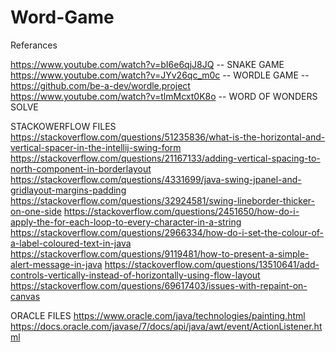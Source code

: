 # Word-Game

Referances

https://www.youtube.com/watch?v=bI6e6qjJ8JQ -- SNAKE GAME
https://www.youtube.com/watch?v=JYv26qc_m0c -- WORDLE GAME -- https://github.com/be-a-dev/wordle.project
https://www.youtube.com/watch?v=tlmMcxt0K8o -- WORD OF WONDERS SOLVE

STACKOWERFLOW FILES
https://stackoverflow.com/questions/51235836/what-is-the-horizontal-and-vertical-spacer-in-the-intellij-swing-form
https://stackoverflow.com/questions/21167133/adding-vertical-spacing-to-north-component-in-borderlayout
https://stackoverflow.com/questions/4331699/java-swing-jpanel-and-gridlayout-margins-padding
https://stackoverflow.com/questions/32924581/swing-lineborder-thicker-on-one-side
https://stackoverflow.com/questions/2451650/how-do-i-apply-the-for-each-loop-to-every-character-in-a-string
https://stackoverflow.com/questions/2966334/how-do-i-set-the-colour-of-a-label-coloured-text-in-java
https://stackoverflow.com/questions/9119481/how-to-present-a-simple-alert-message-in-java
https://stackoverflow.com/questions/13510641/add-controls-vertically-instead-of-horizontally-using-flow-layout
https://stackoverflow.com/questions/69617403/issues-with-repaint-on-canvas

ORACLE FILES
https://www.oracle.com/java/technologies/painting.html
https://docs.oracle.com/javase/7/docs/api/java/awt/event/ActionListener.html
